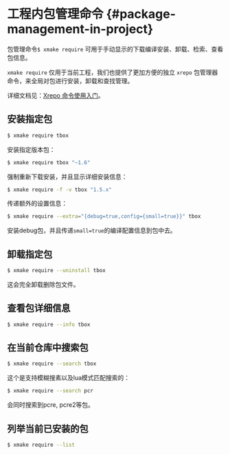 
# 工程内包管理命令 {#package-management-in-project}

包管理命令`$ xmake require` 可用于手动显示的下载编译安装、卸载、检索、查看包信息。

`xmake require` 仅用于当前工程，我们也提供了更加方便的独立 `xrepo` 包管理器命令，来全局对包进行安装，卸载和查找管理。

详细文档见：[Xrepo 命令使用入门](/zh/guide/package-management/xrepo-cli)。

## 安装指定包

```sh
$ xmake require tbox
```

安装指定版本包：

```sh
$ xmake require tbox "~1.6"
```

强制重新下载安装，并且显示详细安装信息：

```sh
$ xmake require -f -v tbox "1.5.x"
```

传递额外的设置信息：

```sh
$ xmake require --extra="{debug=true,config={small=true}}" tbox
```

安装debug包，并且传递`small=true`的编译配置信息到包中去。

## 卸载指定包

```sh
$ xmake require --uninstall tbox
```

这会完全卸载删除包文件。

## 查看包详细信息

```sh
$ xmake require --info tbox
```

## 在当前仓库中搜索包

```sh
$ xmake require --search tbox
```

这个是支持模糊搜素以及lua模式匹配搜索的：

```sh
$ xmake require --search pcr
```

会同时搜索到pcre, pcre2等包。

## 列举当前已安装的包

```sh
$ xmake require --list
```

